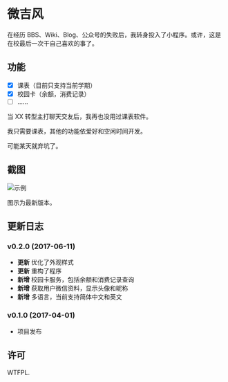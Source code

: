 # 微吉风

在经历 BBS、Wiki、Blog、公众号的失败后，我转身投入了小程序。或许，这是在校最后一次干自己喜欢的事了。


## 功能

- [x] 课表（目前只支持当前学期）
- [x] 校园卡（余额，消费记录）
- [ ] ……

当 XX 转型主打聊天交友后，我再也没用过课表软件。

我只需要课表，其他的功能依爱好和空闲时间开发。

可能某天就弃坑了。


## 截图

![示例](http://ws1.sinaimg.cn/mw690/6055e6d6gy1fgh3m7jkjfj22i02usk1h.jpg)

图示为最新版本。


## 更新日志

### v0.2.0 (2017-06-11)

- **更新** 优化了外观样式
- **更新** 重构了程序
- **新增** 校园卡服务，包括余额和消费记录查询
- **新增** 获取用户微信资料，显示头像和昵称
- **新增** 多语言，当前支持简体中文和英文

### v0.1.0 (2017-04-01)

- 项目发布


## 许可

WTFPL.